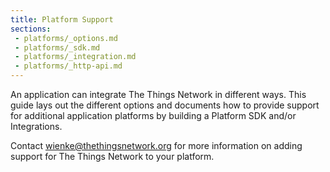 ```yaml
---
title: Platform Support
sections:
 - platforms/_options.md
 - platforms/_sdk.md
 - platforms/_integration.md
 - platforms/_http-api.md
---
```


An application can integrate The Things Network in different ways. This guide lays out the different options and documents how to provide support for additional application platforms by building a Platform SDK and/or Integrations.

Contact [wienke@thethingsnetwork.org](mailto:wienke@thethingsnetwork.org) for more information on adding support for The Things Network to your platform.
